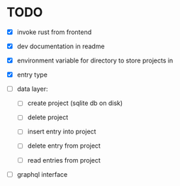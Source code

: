 # TODO

* [x] invoke rust from frontend

* [x] dev documentation in readme

* [x] environment variable for directory to store projects in

* [x] entry type

* [ ] data layer: 

  - [ ] create project (sqlite db on disk)

  - [ ] delete project  

  - [ ] insert entry into project

  - [ ] delete entry from project

  - [ ] read entries from project

* [ ] graphql interface